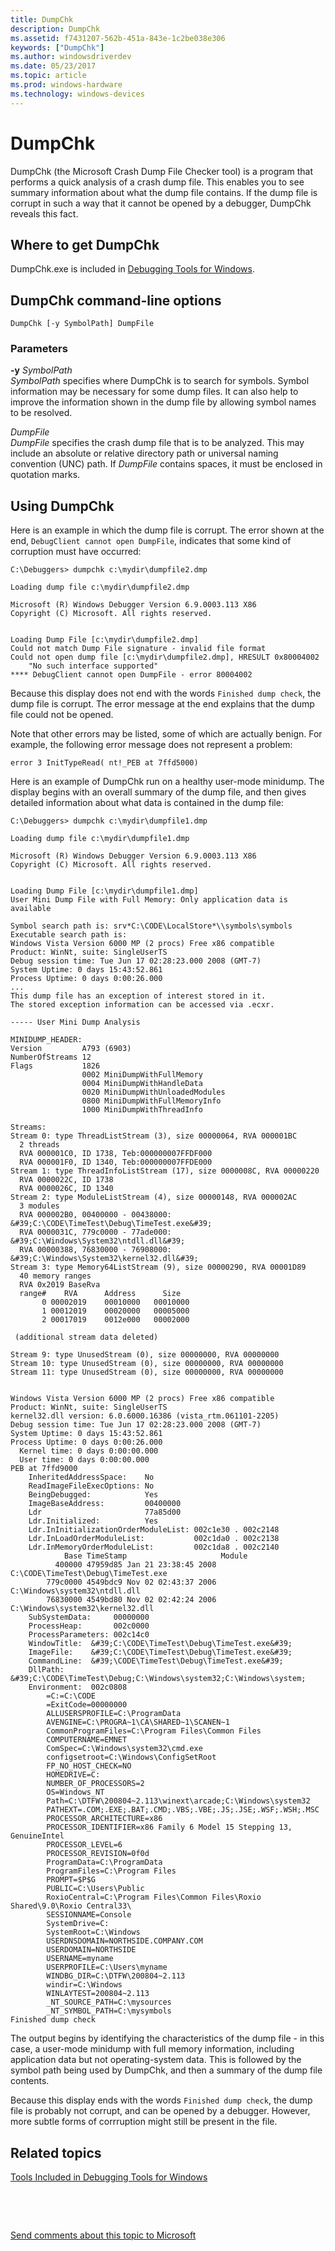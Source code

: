 ```yaml
---
title: DumpChk
description: DumpChk
ms.assetid: f7431207-562b-451a-843e-1c2be038e306
keywords: ["DumpChk"]
ms.author: windowsdriverdev
ms.date: 05/23/2017
ms.topic: article
ms.prod: windows-hardware
ms.technology: windows-devices
---
```


# DumpChk


DumpChk (the Microsoft Crash Dump File Checker tool) is a program that performs a quick analysis of a crash dump file. This enables you to see summary information about what the dump file contains. If the dump file is corrupt in such a way that it cannot be opened by a debugger, DumpChk reveals this fact.

## <span id="Where_to_get_DumpChk"></span><span id="where_to_get_dumpchk"></span><span id="WHERE_TO_GET_DUMPCHK"></span>Where to get DumpChk


DumpChk.exe is included in [Debugging Tools for Windows](index.md).

## <span id="DumpChk_command-line_options"></span><span id="dumpchk_command-line_options"></span><span id="DUMPCHK_COMMAND-LINE_OPTIONS"></span>DumpChk command-line options


```
DumpChk [-y SymbolPath] DumpFile
```

### <span id="Parameters"></span><span id="parameters"></span><span id="PARAMETERS"></span>Parameters

<span id="_______-y________SymbolPath______"></span><span id="_______-y________symbolpath______"></span><span id="_______-Y________SYMBOLPATH______"></span> **-y** *SymbolPath*   
*SymbolPath* specifies where DumpChk is to search for symbols. Symbol information may be necessary for some dump files. It can also help to improve the information shown in the dump file by allowing symbol names to be resolved.

<span id="_______DumpFile______"></span><span id="_______dumpfile______"></span><span id="_______DUMPFILE______"></span> *DumpFile*   
*DumpFile* specifies the crash dump file that is to be analyzed. This may include an absolute or relative directory path or universal naming convention (UNC) path. If *DumpFile* contains spaces, it must be enclosed in quotation marks.

## <span id="Using_DumpChk"></span><span id="using_dumpchk"></span><span id="USING_DUMPCHK"></span>Using DumpChk


Here is an example in which the dump file is corrupt. The error shown at the end, `DebugClient cannot open DumpFile`, indicates that some kind of corruption must have occurred:

```
C:\Debuggers> dumpchk c:\mydir\dumpfile2.dmp 

Loading dump file c:\mydir\dumpfile2.dmp

Microsoft (R) Windows Debugger Version 6.9.0003.113 X86
Copyright (C) Microsoft. All rights reserved.


Loading Dump File [c:\mydir\dumpfile2.dmp]
Could not match Dump File signature - invalid file format
Could not open dump file [c:\mydir\dumpfile2.dmp], HRESULT 0x80004002
    "No such interface supported"
**** DebugClient cannot open DumpFile - error 80004002   
```

Because this display does not end with the words `Finished dump check`, the dump file is corrupt. The error message at the end explains that the dump file could not be opened.

Note that other errors may be listed, some of which are actually benign. For example, the following error message does not represent a problem:

```
error 3 InitTypeRead( nt!_PEB at 7ffd5000) 
```

Here is an example of DumpChk run on a healthy user-mode minidump. The display begins with an overall summary of the dump file, and then gives detailed information about what data is contained in the dump file:

```
C:\Debuggers> dumpchk c:\mydir\dumpfile1.dmp 

Loading dump file c:\mydir\dumpfile1.dmp

Microsoft (R) Windows Debugger Version 6.9.0003.113 X86
Copyright (C) Microsoft. All rights reserved.


Loading Dump File [c:\mydir\dumpfile1.dmp]
User Mini Dump File with Full Memory: Only application data is available

Symbol search path is: srv*C:\CODE\LocalStore*\\symbols\symbols
Executable search path is: 
Windows Vista Version 6000 MP (2 procs) Free x86 compatible
Product: WinNt, suite: SingleUserTS
Debug session time: Tue Jun 17 02:28:23.000 2008 (GMT-7)
System Uptime: 0 days 15:43:52.861
Process Uptime: 0 days 0:00:26.000
...
This dump file has an exception of interest stored in it.
The stored exception information can be accessed via .ecxr.

----- User Mini Dump Analysis

MINIDUMP_HEADER:
Version         A793 (6903)
NumberOfStreams 12
Flags           1826
                0002 MiniDumpWithFullMemory
                0004 MiniDumpWithHandleData
                0020 MiniDumpWithUnloadedModules
                0800 MiniDumpWithFullMemoryInfo
                1000 MiniDumpWithThreadInfo

Streams:
Stream 0: type ThreadListStream (3), size 00000064, RVA 000001BC
  2 threads
  RVA 000001C0, ID 1738, Teb:000000007FFDF000
  RVA 000001F0, ID 1340, Teb:000000007FFDE000
Stream 1: type ThreadInfoListStream (17), size 0000008C, RVA 00000220
  RVA 0000022C, ID 1738
  RVA 0000026C, ID 1340
Stream 2: type ModuleListStream (4), size 00000148, RVA 000002AC
  3 modules
  RVA 000002B0, 00400000 - 00438000: &#39;C:\CODE\TimeTest\Debug\TimeTest.exe&#39;
  RVA 0000031C, 779c0000 - 77ade000: &#39;C:\Windows\System32\ntdll.dll&#39;
  RVA 00000388, 76830000 - 76908000: &#39;C:\Windows\System32\kernel32.dll&#39;
Stream 3: type Memory64ListStream (9), size 00000290, RVA 00001D89
  40 memory ranges
  RVA 0x2019 BaseRva
  range#    RVA      Address      Size
       0 00002019    00010000   00010000
       1 00012019    00020000   00005000
       2 00017019    0012e000   00002000

 (additional stream data deleted)   

Stream 9: type UnusedStream (0), size 00000000, RVA 00000000
Stream 10: type UnusedStream (0), size 00000000, RVA 00000000
Stream 11: type UnusedStream (0), size 00000000, RVA 00000000


Windows Vista Version 6000 MP (2 procs) Free x86 compatible
Product: WinNt, suite: SingleUserTS
kernel32.dll version: 6.0.6000.16386 (vista_rtm.061101-2205)
Debug session time: Tue Jun 17 02:28:23.000 2008 (GMT-7)
System Uptime: 0 days 15:43:52.861
Process Uptime: 0 days 0:00:26.000
  Kernel time: 0 days 0:00:00.000
  User time: 0 days 0:00:00.000
PEB at 7ffd9000
    InheritedAddressSpace:    No
    ReadImageFileExecOptions: No
    BeingDebugged:            Yes
    ImageBaseAddress:         00400000
    Ldr                       77a85d00
    Ldr.Initialized:          Yes
    Ldr.InInitializationOrderModuleList: 002c1e30 . 002c2148
    Ldr.InLoadOrderModuleList:           002c1da0 . 002c2138
    Ldr.InMemoryOrderModuleList:         002c1da8 . 002c2140
            Base TimeStamp                     Module
          400000 47959d85 Jan 21 23:38:45 2008 C:\CODE\TimeTest\Debug\TimeTest.exe
        779c0000 4549bdc9 Nov 02 02:43:37 2006 C:\Windows\system32\ntdll.dll
        76830000 4549bd80 Nov 02 02:42:24 2006 C:\Windows\system32\kernel32.dll
    SubSystemData:     00000000
    ProcessHeap:       002c0000
    ProcessParameters: 002c14c0
    WindowTitle:  &#39;C:\CODE\TimeTest\Debug\TimeTest.exe&#39;
    ImageFile:    &#39;C:\CODE\TimeTest\Debug\TimeTest.exe&#39;
    CommandLine:  &#39;\CODE\TimeTest\Debug\TimeTest.exe&#39;
    DllPath:      &#39;C:\CODE\TimeTest\Debug;C:\Windows\system32;C:\Windows\system;
    Environment:  002c0808
        =C:=C:\CODE
        =ExitCode=00000000
        ALLUSERSPROFILE=C:\ProgramData
        AVENGINE=C:\PROGRA~1\CA\SHARED~1\SCANEN~1
        CommonProgramFiles=C:\Program Files\Common Files
        COMPUTERNAME=EMNET
        ComSpec=C:\Windows\system32\cmd.exe
        configsetroot=C:\Windows\ConfigSetRoot
        FP_NO_HOST_CHECK=NO
        HOMEDRIVE=C:
        NUMBER_OF_PROCESSORS=2
        OS=Windows_NT
        Path=C:\DTFW\200804~2.113\winext\arcade;C:\Windows\system32
        PATHEXT=.COM;.EXE;.BAT;.CMD;.VBS;.VBE;.JS;.JSE;.WSF;.WSH;.MSC
        PROCESSOR_ARCHITECTURE=x86
        PROCESSOR_IDENTIFIER=x86 Family 6 Model 15 Stepping 13, GenuineIntel
        PROCESSOR_LEVEL=6
        PROCESSOR_REVISION=0f0d
        ProgramData=C:\ProgramData
        ProgramFiles=C:\Program Files
        PROMPT=$P$G
        PUBLIC=C:\Users\Public
        RoxioCentral=C:\Program Files\Common Files\Roxio Shared\9.0\Roxio Central33\
        SESSIONNAME=Console
        SystemDrive=C:
        SystemRoot=C:\Windows
        USERDNSDOMAIN=NORTHSIDE.COMPANY.COM
        USERDOMAIN=NORTHSIDE
        USERNAME=myname
        USERPROFILE=C:\Users\myname
        WINDBG_DIR=C:\DTFW\200804~2.113
        windir=C:\Windows
        WINLAYTEST=200804~2.113
        _NT_SOURCE_PATH=C:\mysources
        _NT_SYMBOL_PATH=C:\mysymbols
Finished dump check
```

The output begins by identifying the characteristics of the dump file - in this case, a user-mode minidump with full memory information, including application data but not operating-system data. This is followed by the symbol path being used by DumpChk, and then a summary of the dump file contents.

Because this display ends with the words `Finished dump check`, the dump file is probably not corrupt, and can be opened by a debugger. However, more subtle forms of corrruption might still be present in the file.

## <span id="related_topics"></span>Related topics


[Tools Included in Debugging Tools for Windows](extra-tools.md)

 

 

[Send comments about this topic to Microsoft](mailto:wsddocfb@microsoft.com?subject=Documentation%20feedback%20[debugger\debugger]:%20DumpChk%20%20RELEASE:%20%285/15/2017%29&body=%0A%0APRIVACY%20STATEMENT%0A%0AWe%20use%20your%20feedback%20to%20improve%20the%20documentation.%20We%20don't%20use%20your%20email%20address%20for%20any%20other%20purpose,%20and%20we'll%20remove%20your%20email%20address%20from%20our%20system%20after%20the%20issue%20that%20you're%20reporting%20is%20fixed.%20While%20we're%20working%20to%20fix%20this%20issue,%20we%20might%20send%20you%20an%20email%20message%20to%20ask%20for%20more%20info.%20Later,%20we%20might%20also%20send%20you%20an%20email%20message%20to%20let%20you%20know%20that%20we've%20addressed%20your%20feedback.%0A%0AFor%20more%20info%20about%20Microsoft's%20privacy%20policy,%20see%20http://privacy.microsoft.com/default.aspx. "Send comments about this topic to Microsoft")





